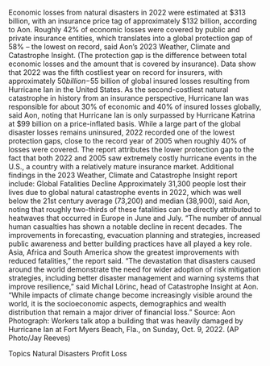 Economic losses from natural disasters in 2022 were estimated at $313 billion, with an insurance price tag of approximately $132 billion, according to Aon.
Roughly 42% of economic losses were covered by public and private insurance entities, which translates into a global protection gap of 58% – the lowest on record, said Aon’s 2023 Weather, Climate and Catastrophe Insight. (The protection gap is the difference between total economic losses and the amount that is covered by insurance).
Data show that 2022 was the fifth costliest year on record for insurers, with approximately $50 billion-$55 billion of global insured losses resulting from Hurricane Ian in the United States.
As the second-costliest natural catastrophe in history from an insurance perspective, Hurricane Ian was responsible for about 30% of economic and 40% of insured losses globally, said Aon, noting that Hurricane Ian is only surpassed by Hurricane Katrina at $99 billion on a price-inflated basis.
While a large part of the global disaster losses remains uninsured, 2022 recorded one of the lowest protection gaps, close to the record year of 2005 when roughly 40% of losses were covered. The report attributes the lower protection gap to the fact that both 2022 and 2005 saw extremely costly hurricane events in the U.S., a country with a relatively mature insurance market.
Additional findings in the 2023 Weather, Climate and Catastrophe Insight report include:
Global Fatalities Decline
Approximately 31,300 people lost their lives due to global natural catastrophe events in 2022, which was well below the 21st century average (73,200) and median (38,900), said Aon, noting that roughly two-thirds of these fatalities can be directly attributed to heatwaves that occurred in Europe in June and July.
“The number of annual human casualties has shown a notable decline in recent decades. The improvements in forecasting, evacuation planning and strategies, increased public awareness and better building practices have all played a key role. Asia, Africa and South America show the greatest improvements with reduced fatalities,” the report said.
“The devastation that disasters caused around the world demonstrate the need for wider adoption of risk mitigation strategies, including better disaster management and warning systems that improve resilience,” said Michal Lörinc, head of Catastrophe Insight at Aon. “While impacts of climate change become increasingly visible around the world, it is the socioeconomic aspects, demographics and wealth distribution that remain a major driver of financial loss.”
Source: Aon
Photograph: Workers talk atop a building that was heavily damaged by Hurricane Ian at Fort Myers Beach, Fla., on Sunday, Oct. 9, 2022. (AP Photo/Jay Reeves)

Topics
Natural Disasters
Profit Loss
